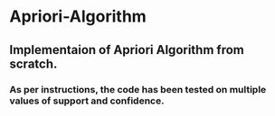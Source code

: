 # Apriori-Algorithm

## Implementaion of Apriori Algorithm from scratch. 
### As per instructions, the code has been tested on multiple values of support and confidence. 

